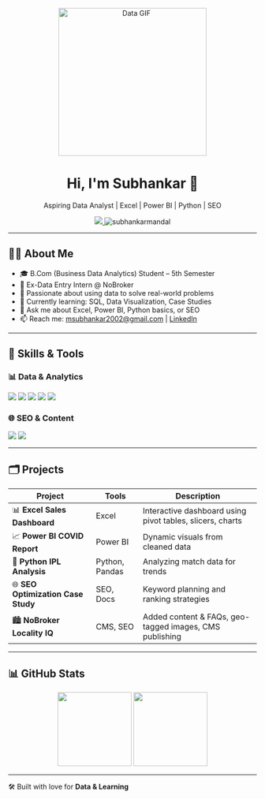 <!-- Banner GIF -->
<p align="center">
  <img src="https://media.giphy.com/media/qgQUggAC3Pfv687qPC/giphy.gif" width="300" alt="Data GIF">
</p>

<h1 align="center">Hi, I'm Subhankar 👋</h1>
<p align="center">
  Aspiring Data Analyst | Excel | Power BI | Python | SEO  
</p>

<p align="center">
  <a href="https://www.linkedin.com/in/subhankarmandal">
    <img src="https://img.shields.io/badge/LinkedIn-Subhankar-blue?style=flat&logo=linkedin">
  </a>
  <img src="https://komarev.com/ghpvc/?username=subhankarmandal&label=Profile%20Views&color=0e75b6&style=flat" alt="subhankarmandal" />
</p>

---

## 🧑‍🎓 About Me
- 🎓 B.Com (Business Data Analytics) Student – 5th Semester  
- 💼 Ex-Data Entry Intern @ NoBroker  
- 🧠 Passionate about using data to solve real-world problems  
- 🌱 Currently learning: SQL, Data Visualization, Case Studies  
- 💬 Ask me about Excel, Power BI, Python basics, or SEO  
- 📫 Reach me: msubhankar2002@gmail.com | [LinkedIn](https://www.linkedin.com/in/subhankarmandal)

---

## 💼 Skills & Tools

### 📊 Data & Analytics
<p>
  <img src="https://img.shields.io/badge/Excel-217346?style=flat&logo=microsoft-excel&logoColor=white" />
  <img src="https://img.shields.io/badge/Power%20BI-F2C811?style=flat&logo=powerbi&logoColor=black" />
  <img src="https://img.shields.io/badge/Python-3776AB?style=flat&logo=python&logoColor=white" />
  <img src="https://img.shields.io/badge/Pandas-150458?style=flat&logo=pandas&logoColor=white" />
  <img src="https://img.shields.io/badge/Matplotlib-11557C?style=flat&logo=plotly&logoColor=white" />
</p>

### 🌐 SEO & Content
<p>
  <img src="https://img.shields.io/badge/SEO-4285F4?style=flat&logo=google&logoColor=white" />
  <img src="https://img.shields.io/badge/Content%20Writing-FF5722?style=flat&logo=notion&logoColor=white" />
</p>

---

## 🗂️ Projects

| Project | Tools | Description |
|--------|--------|-------------|
| 📊 **Excel Sales Dashboard** | Excel | Interactive dashboard using pivot tables, slicers, charts |
| 📈 **Power BI COVID Report** | Power BI | Dynamic visuals from cleaned data |
| 🐍 **Python IPL Analysis** | Python, Pandas | Analyzing match data for trends |
| 🌐 **SEO Optimization Case Study** | SEO, Docs | Keyword planning and ranking strategies |
| 🏙️ **NoBroker Locality IQ** | CMS, SEO | Added content & FAQs, geo-tagged images, CMS publishing |

---

## 📊 GitHub Stats
<p align="center">
  <img src="https://github-readme-stats.vercel.app/api?username=subhankarmandal&show_icons=true&theme=tokyonight" height="150" />
  <img src="https://github-readme-stats.vercel.app/api/top-langs/?username=subhankarmandal&layout=compact&theme=tokyonight" height="150" />
</p>

---


🛠 Built with love for **Data & Learning**


